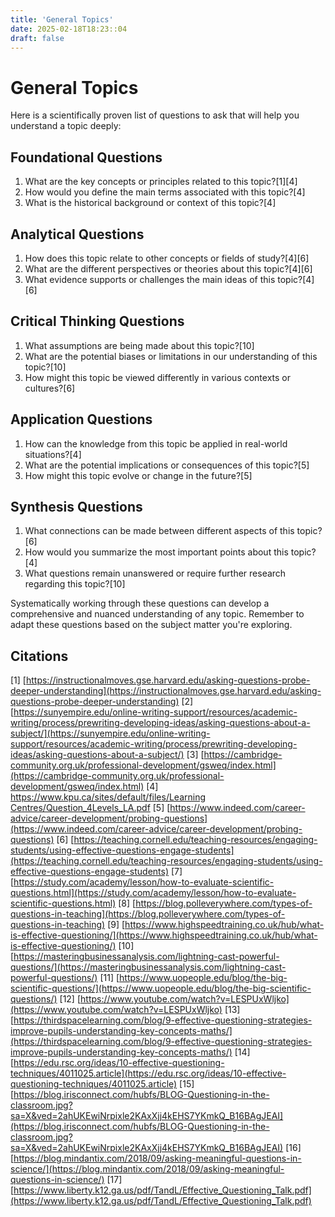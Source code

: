 ```yaml
---
title: 'General Topics'
date: 2025-02-18T18:23::04
draft: false
---
```


# General Topics

Here is a scientifically proven list of questions to ask that will help you understand a topic deeply:

## Foundational Questions

1. What are the key concepts or principles related to this topic?[1][4]
2. How would you define the main terms associated with this topic?[4]
3. What is the historical background or context of this topic?[4]

## Analytical Questions

1. How does this topic relate to other concepts or fields of study?[4][6]
2. What are the different perspectives or theories about this topic?[4][6]
3. What evidence supports or challenges the main ideas of this topic?[4][6]

## Critical Thinking Questions

1. What assumptions are being made about this topic?[10]
2. What are the potential biases or limitations in our understanding of this topic?[10]
3. How might this topic be viewed differently in various contexts or cultures?[6]

## Application Questions

1. How can the knowledge from this topic be applied in real-world situations?[4]
2. What are the potential implications or consequences of this topic?[5]
3. How might this topic evolve or change in the future?[5]

## Synthesis Questions

1. What connections can be made between different aspects of this topic?[6]
2. How would you summarize the most important points about this topic?[4]
3. What questions remain unanswered or require further research regarding this topic?[10]

Systematically working through these questions can develop a comprehensive and nuanced understanding of any topic. Remember to adapt these questions based on the subject matter you're exploring.

## Citations

[1] [https://instructionalmoves.gse.harvard.edu/asking-questions-probe-deeper-understanding](https://instructionalmoves.gse.harvard.edu/asking-questions-probe-deeper-understanding)
[2] [https://sunyempire.edu/online-writing-support/resources/academic-writing/process/prewriting-developing-ideas/asking-questions-about-a-subject/](https://sunyempire.edu/online-writing-support/resources/academic-writing/process/prewriting-developing-ideas/asking-questions-about-a-subject/)
[3] [https://cambridge-community.org.uk/professional-development/gsweq/index.html](https://cambridge-community.org.uk/professional-development/gsweq/index.html)
[4] [https://www.kpu.ca/sites/default/files/Learning Centres/Question_4Levels_LA.pdf](https://www.kpu.ca/sites/default/files/Learning%20Centres/Question_4Levels_LA.pdf)
[5] [https://www.indeed.com/career-advice/career-development/probing-questions](https://www.indeed.com/career-advice/career-development/probing-questions)
[6] [https://teaching.cornell.edu/teaching-resources/engaging-students/using-effective-questions-engage-students](https://teaching.cornell.edu/teaching-resources/engaging-students/using-effective-questions-engage-students)
[7] [https://study.com/academy/lesson/how-to-evaluate-scientific-questions.html](https://study.com/academy/lesson/how-to-evaluate-scientific-questions.html)
[8] [https://blog.polleverywhere.com/types-of-questions-in-teaching](https://blog.polleverywhere.com/types-of-questions-in-teaching)
[9] [https://www.highspeedtraining.co.uk/hub/what-is-effective-questioning/](https://www.highspeedtraining.co.uk/hub/what-is-effective-questioning/)
[10] [https://masteringbusinessanalysis.com/lightning-cast-powerful-questions/](https://masteringbusinessanalysis.com/lightning-cast-powerful-questions/)
[11] [https://www.uopeople.edu/blog/the-big-scientific-questions/](https://www.uopeople.edu/blog/the-big-scientific-questions/)
[12] [https://www.youtube.com/watch?v=LESPUxWljko](https://www.youtube.com/watch?v=LESPUxWljko)
[13] [https://thirdspacelearning.com/blog/9-effective-questioning-strategies-improve-pupils-understanding-key-concepts-maths/](https://thirdspacelearning.com/blog/9-effective-questioning-strategies-improve-pupils-understanding-key-concepts-maths/)
[14] [https://edu.rsc.org/ideas/10-effective-questioning-techniques/4011025.article](https://edu.rsc.org/ideas/10-effective-questioning-techniques/4011025.article)
[15] [https://blog.irisconnect.com/hubfs/BLOG-Questioning-in-the-classroom.jpg?sa=X&ved=2ahUKEwiNrpixle2KAxXjj4kEHS7YKmkQ_B16BAgJEAI](https://blog.irisconnect.com/hubfs/BLOG-Questioning-in-the-classroom.jpg?sa=X&ved=2ahUKEwiNrpixle2KAxXjj4kEHS7YKmkQ_B16BAgJEAI)
[16] [https://blog.mindantix.com/2018/09/asking-meaningful-questions-in-science/](https://blog.mindantix.com/2018/09/asking-meaningful-questions-in-science/)
[17] [https://www.liberty.k12.ga.us/pdf/TandL/Effective_Questioning_Talk.pdf](https://www.liberty.k12.ga.us/pdf/TandL/Effective_Questioning_Talk.pdf)
